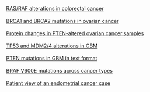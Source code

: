 <p>
<a href="index.do?tab_index=tab_visualize&cancer_study_id=coadread_tcga_pub&genetic_profile_ids_PROFILE_MUTATION_EXTENDED=coadread_tcga_pub_mutations&genetic_profile_ids_PROFILE_COPY_NUMBER_ALTERATION=coadread_tcga_pub_gistic&Z_SCORE_THRESHOLD=2.0&case_set_id=coadread_tcga_pub_nonhypermut&case_ids=&gene_list=KRAS+NRAS+BRAF&gene_set_choice=user-defined-list&Action=Submit">RAS/RAF alterations in colorectal cancer</a>
<br/><br/>
<a href="index.do?tab_index=tab_visualize&cancer_study_id=ov_tcga_pub&genetic_profile_ids_PROFILE_MUTATION_EXTENDED=ov_tcga_pub_mutations&Z_SCORE_THRESHOLD=2.0&case_set_id=ov_tcga_pub_3way_complete&case_ids=&gene_list=BRCA1+BRCA2&gene_set_choice=user-defined-list&Action=Submit#mutation_details">BRCA1 and BRCA2 mutations in ovarian cancer</a>
<br/><br/>
<a href="index.do?tab_index=tab_visualize&cancer_study_id=ov_tcga&genetic_profile_ids_PROFILE_MUTATION_EXTENDED=ov_tcga_mutations&genetic_profile_ids_PROFILE_COPY_NUMBER_ALTERATION=ov_tcga_gistic&Z_SCORE_THRESHOLD=2.0&case_set_id=ov_tcga_3way_complete&case_ids=&gene_list=PTEN%3A+HOMDEL+MUT%3B&gene_set_choice=user-defined-list&Action=Submit#protein_exp">Protein changes in PTEN-altered ovarian cancer samples</a>
<br/><br/>
<a href="index.do?case_set_id=gbm_tcga_pub_sequenced&tab_index=tab_visualize&Action=Submit&genetic_profile_ids=gbm_tcga_pub_mutations&genetic_profile_ids=gbm_tcga_pub_cna_rae&case_ids=&Z_SCORE_THRESHOLD=1.0&cancer_study_id=gbm_tcga_pub&gene_list=TP53+MDM2+MDM4&gene_set_choice=user-defined_list&Action=Submit#summary">TP53 and MDM2/4 alterations in GBM</a>
<br/><br/>
<a href="index.do?case_set_id=gbm_tcga_pub_sequenced&tab_index=tab_download&Action=Submit&genetic_profile_ids=gbm_tcga_pub_mutations&cancer_study_id=gbm_tcga_pub&gene_list=PTEN&gene_set_choice=user-defined_list&transpose_matrix=on">PTEN mutations in GBM in text format</a>
<br/><br/>
<a href="cross_cancer.do?tab_index=tab_visualize&clinical_param_selection=null&cancer_study_id=all&genetic_profile_ids_PROFILE_MUTATION_EXTENDED=gbm_tcga_pub_mutations&genetic_profile_ids_PROFILE_COPY_NUMBER_ALTERATION=gbm_tcga_pub_gistic&Z_SCORE_THRESHOLD=2.0&RPPA_SCORE_THRESHOLD=1.0&case_set_id=gbm_tcga_pub_cnaseq&case_ids=&gene_list=BRAF%3AMUT%3DV600E&gene_set_choice=user-defined-list&Action=Submit">BRAF V600E mutations across cancer types</a>
<br/><br/>
<a href="case.do?cancer_study_id=ucec_tcga_pub&case_id=TCGA-BK-A0CC">Patient view of an endometrial cancer case</a>
</p>


